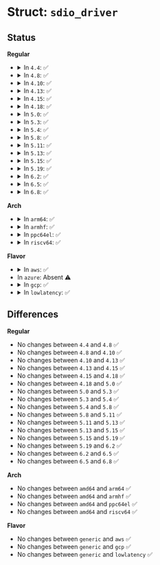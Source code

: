 # Struct: <code>sdio_driver</code>

## Status
<b>Regular</b>
<ul>
<li>
<details>
<summary>In <code>4.4</code>: ✅</summary>

```c
struct sdio_driver {
    char *name;
    const struct sdio_device_id *id_table;
    int (*probe)(struct sdio_func *, const struct sdio_device_id *);
    void (*remove)(struct sdio_func *);
    struct device_driver drv;
};
```
</details>
</li>
<li>
<details>
<summary>In <code>4.8</code>: ✅</summary>

```c
struct sdio_driver {
    char *name;
    const struct sdio_device_id *id_table;
    int (*probe)(struct sdio_func *, const struct sdio_device_id *);
    void (*remove)(struct sdio_func *);
    struct device_driver drv;
};
```
</details>
</li>
<li>
<details>
<summary>In <code>4.10</code>: ✅</summary>

```c
struct sdio_driver {
    char *name;
    const struct sdio_device_id *id_table;
    int (*probe)(struct sdio_func *, const struct sdio_device_id *);
    void (*remove)(struct sdio_func *);
    struct device_driver drv;
};
```
</details>
</li>
<li>
<details>
<summary>In <code>4.13</code>: ✅</summary>

```c
struct sdio_driver {
    char *name;
    const struct sdio_device_id *id_table;
    int (*probe)(struct sdio_func *, const struct sdio_device_id *);
    void (*remove)(struct sdio_func *);
    struct device_driver drv;
};
```
</details>
</li>
<li>
<details>
<summary>In <code>4.15</code>: ✅</summary>

```c
struct sdio_driver {
    char *name;
    const struct sdio_device_id *id_table;
    int (*probe)(struct sdio_func *, const struct sdio_device_id *);
    void (*remove)(struct sdio_func *);
    struct device_driver drv;
};
```
</details>
</li>
<li>
<details>
<summary>In <code>4.18</code>: ✅</summary>

```c
struct sdio_driver {
    char *name;
    const struct sdio_device_id *id_table;
    int (*probe)(struct sdio_func *, const struct sdio_device_id *);
    void (*remove)(struct sdio_func *);
    struct device_driver drv;
};
```
</details>
</li>
<li>
<details>
<summary>In <code>5.0</code>: ✅</summary>

```c
struct sdio_driver {
    char *name;
    const struct sdio_device_id *id_table;
    int (*probe)(struct sdio_func *, const struct sdio_device_id *);
    void (*remove)(struct sdio_func *);
    struct device_driver drv;
};
```
</details>
</li>
<li>
<details>
<summary>In <code>5.3</code>: ✅</summary>

```c
struct sdio_driver {
    char *name;
    const struct sdio_device_id *id_table;
    int (*probe)(struct sdio_func *, const struct sdio_device_id *);
    void (*remove)(struct sdio_func *);
    struct device_driver drv;
};
```
</details>
</li>
<li>
<details>
<summary>In <code>5.4</code>: ✅</summary>

```c
struct sdio_driver {
    char *name;
    const struct sdio_device_id *id_table;
    int (*probe)(struct sdio_func *, const struct sdio_device_id *);
    void (*remove)(struct sdio_func *);
    struct device_driver drv;
};
```
</details>
</li>
<li>
<details>
<summary>In <code>5.8</code>: ✅</summary>

```c
struct sdio_driver {
    char *name;
    const struct sdio_device_id *id_table;
    int (*probe)(struct sdio_func *, const struct sdio_device_id *);
    void (*remove)(struct sdio_func *);
    struct device_driver drv;
};
```
</details>
</li>
<li>
<details>
<summary>In <code>5.11</code>: ✅</summary>

```c
struct sdio_driver {
    char *name;
    const struct sdio_device_id *id_table;
    int (*probe)(struct sdio_func *, const struct sdio_device_id *);
    void (*remove)(struct sdio_func *);
    struct device_driver drv;
};
```
</details>
</li>
<li>
<details>
<summary>In <code>5.13</code>: ✅</summary>

```c
struct sdio_driver {
    char *name;
    const struct sdio_device_id *id_table;
    int (*probe)(struct sdio_func *, const struct sdio_device_id *);
    void (*remove)(struct sdio_func *);
    struct device_driver drv;
};
```
</details>
</li>
<li>
<details>
<summary>In <code>5.15</code>: ✅</summary>

```c
struct sdio_driver {
    char *name;
    const struct sdio_device_id *id_table;
    int (*probe)(struct sdio_func *, const struct sdio_device_id *);
    void (*remove)(struct sdio_func *);
    struct device_driver drv;
};
```
</details>
</li>
<li>
<details>
<summary>In <code>5.19</code>: ✅</summary>

```c
struct sdio_driver {
    char *name;
    const struct sdio_device_id *id_table;
    int (*probe)(struct sdio_func *, const struct sdio_device_id *);
    void (*remove)(struct sdio_func *);
    struct device_driver drv;
};
```
</details>
</li>
<li>
<details>
<summary>In <code>6.2</code>: ✅</summary>

```c
struct sdio_driver {
    char *name;
    const struct sdio_device_id *id_table;
    int (*probe)(struct sdio_func *, const struct sdio_device_id *);
    void (*remove)(struct sdio_func *);
    struct device_driver drv;
};
```
</details>
</li>
<li>
<details>
<summary>In <code>6.5</code>: ✅</summary>

```c
struct sdio_driver {
    char *name;
    const struct sdio_device_id *id_table;
    int (*probe)(struct sdio_func *, const struct sdio_device_id *);
    void (*remove)(struct sdio_func *);
    struct device_driver drv;
};
```
</details>
</li>
<li>
<details>
<summary>In <code>6.8</code>: ✅</summary>

```c
struct sdio_driver {
    char *name;
    const struct sdio_device_id *id_table;
    int (*probe)(struct sdio_func *, const struct sdio_device_id *);
    void (*remove)(struct sdio_func *);
    struct device_driver drv;
};
```
</details>
</li>
</ul>
<b>Arch</b>
<ul>
<li>
<details>
<summary>In <code>arm64</code>: ✅</summary>

```c
struct sdio_driver {
    char *name;
    const struct sdio_device_id *id_table;
    int (*probe)(struct sdio_func *, const struct sdio_device_id *);
    void (*remove)(struct sdio_func *);
    struct device_driver drv;
};
```
</details>
</li>
<li>
<details>
<summary>In <code>armhf</code>: ✅</summary>

```c
struct sdio_driver {
    char *name;
    const struct sdio_device_id *id_table;
    int (*probe)(struct sdio_func *, const struct sdio_device_id *);
    void (*remove)(struct sdio_func *);
    struct device_driver drv;
};
```
</details>
</li>
<li>
<details>
<summary>In <code>ppc64el</code>: ✅</summary>

```c
struct sdio_driver {
    char *name;
    const struct sdio_device_id *id_table;
    int (*probe)(struct sdio_func *, const struct sdio_device_id *);
    void (*remove)(struct sdio_func *);
    struct device_driver drv;
};
```
</details>
</li>
<li>
<details>
<summary>In <code>riscv64</code>: ✅</summary>

```c
struct sdio_driver {
    char *name;
    const struct sdio_device_id *id_table;
    int (*probe)(struct sdio_func *, const struct sdio_device_id *);
    void (*remove)(struct sdio_func *);
    struct device_driver drv;
};
```
</details>
</li>
</ul>
<b>Flavor</b>
<ul>
<li>
<details>
<summary>In <code>aws</code>: ✅</summary>

```c
struct sdio_driver {
    char *name;
    const struct sdio_device_id *id_table;
    int (*probe)(struct sdio_func *, const struct sdio_device_id *);
    void (*remove)(struct sdio_func *);
    struct device_driver drv;
};
```
</details>
</li>
<li>
In <code>azure</code>: Absent ⚠️
</li>
<li>
<details>
<summary>In <code>gcp</code>: ✅</summary>

```c
struct sdio_driver {
    char *name;
    const struct sdio_device_id *id_table;
    int (*probe)(struct sdio_func *, const struct sdio_device_id *);
    void (*remove)(struct sdio_func *);
    struct device_driver drv;
};
```
</details>
</li>
<li>
<details>
<summary>In <code>lowlatency</code>: ✅</summary>

```c
struct sdio_driver {
    char *name;
    const struct sdio_device_id *id_table;
    int (*probe)(struct sdio_func *, const struct sdio_device_id *);
    void (*remove)(struct sdio_func *);
    struct device_driver drv;
};
```
</details>
</li>
</ul>

## Differences
<b>Regular</b>
<ul>
<li>
No changes between <code>4.4</code> and <code>4.8</code> ✅
</li>
<li>
No changes between <code>4.8</code> and <code>4.10</code> ✅
</li>
<li>
No changes between <code>4.10</code> and <code>4.13</code> ✅
</li>
<li>
No changes between <code>4.13</code> and <code>4.15</code> ✅
</li>
<li>
No changes between <code>4.15</code> and <code>4.18</code> ✅
</li>
<li>
No changes between <code>4.18</code> and <code>5.0</code> ✅
</li>
<li>
No changes between <code>5.0</code> and <code>5.3</code> ✅
</li>
<li>
No changes between <code>5.3</code> and <code>5.4</code> ✅
</li>
<li>
No changes between <code>5.4</code> and <code>5.8</code> ✅
</li>
<li>
No changes between <code>5.8</code> and <code>5.11</code> ✅
</li>
<li>
No changes between <code>5.11</code> and <code>5.13</code> ✅
</li>
<li>
No changes between <code>5.13</code> and <code>5.15</code> ✅
</li>
<li>
No changes between <code>5.15</code> and <code>5.19</code> ✅
</li>
<li>
No changes between <code>5.19</code> and <code>6.2</code> ✅
</li>
<li>
No changes between <code>6.2</code> and <code>6.5</code> ✅
</li>
<li>
No changes between <code>6.5</code> and <code>6.8</code> ✅
</li>
</ul>
<b>Arch</b>
<ul>
<li>
No changes between <code>amd64</code> and <code>arm64</code> ✅
</li>
<li>
No changes between <code>amd64</code> and <code>armhf</code> ✅
</li>
<li>
No changes between <code>amd64</code> and <code>ppc64el</code> ✅
</li>
<li>
No changes between <code>amd64</code> and <code>riscv64</code> ✅
</li>
</ul>
<b>Flavor</b>
<ul>
<li>
No changes between <code>generic</code> and <code>aws</code> ✅
</li>
<li>
No changes between <code>generic</code> and <code>gcp</code> ✅
</li>
<li>
No changes between <code>generic</code> and <code>lowlatency</code> ✅
</li>
</ul>
